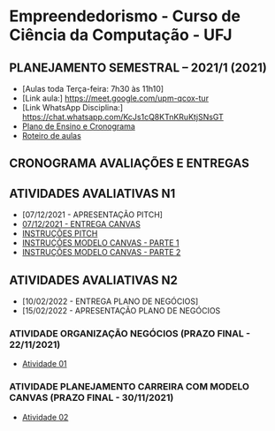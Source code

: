 # Empreendedorismo - Curso de Ciência da Computação - UFJ

## PLANEJAMENTO SEMESTRAL – 2021/1 (2021)

- [Aulas toda Terça-feira: 7h30 às 11h10]
- [Link aula:]  https://meet.google.com/upm-qcox-tur
- [Link WhatsApp Disciplina:] https://chat.whatsapp.com/KcJs1cQ8KTnKRuKtjSNsGT
- [Plano de Ensino e Cronograma](plano_ensino_remoto_empreendedorismo_2021_1_assinado.pdf)
- [Roteiro de aulas](documentos/roteiro.md)

##  CRONOGRAMA AVALIAÇÕES E ENTREGAS

##  ATIVIDADES AVALIATIVAS N1

- [07/12/2021 - APRESENTAÇÃO PITCH]
- [07/12/2021 - ENTREGA CANVAS](https://forms.gle/61tE53fvVkgPW9QaA)
- [INSTRUÇÕES PITCH](aula11.md)
- [INSTRUÇÕES MODELO CANVAS - PARTE 1](aula9.md)
- [INSTRUÇÕES MODELO CANVAS - PARTE 2](aula10.md)

##  ATIVIDADES AVALIATIVAS N2

- [10/02/2022 - ENTREGA PLANO DE NEGÓCIOS]
- [15/02/2022 - APRESENTAÇÃO PLANO DE NEGÓCIOS

### ATIVIDADE ORGANIZAÇÃO NEGÓCIOS (PRAZO FINAL - 22/11/2021)

- [Atividade 01](documentos/atividade01.md)

### ATIVIDADE PLANEJAMENTO CARREIRA COM MODELO CANVAS (PRAZO FINAL - 30/11/2021)

- [Atividade 02](documentos/atividade02.md)
